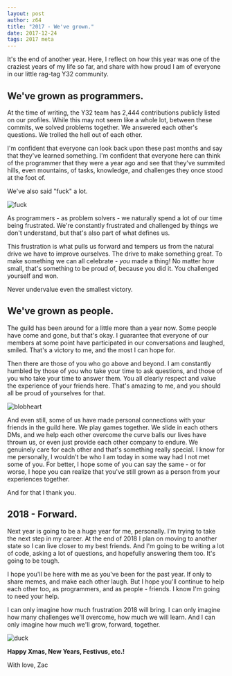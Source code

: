 ```yaml
---
layout: post
author: z64
title: "2017 - We've grown."
date: 2017-12-24
tags: 2017 meta
---
```


It's the end of another year. Here, I reflect on how this year was one of the
craziest years of my life so far, and share with how proud I am of everyone
in our little rag-tag Y32 community.

## We've grown as programmers.

At the time of writing, the Y32 team has 2,444 contributions publicly listed
on our profiles. While this may not seem like a whole lot, between these
commits, we solved problems together. We answered each other's questions.
We trolled the hell out of each other.

I'm confident that everyone can look back upon these past months and say that
they've learned something. I'm confident that everyone here can think of the
programmer that they were a year ago and see that they've summited hills, even
mountains, of tasks, knowledge, and challenges they once stood at the foot of.

We've also said "fuck" a lot.

![fuck](https://imgur.com/SqI8l4O.jpg)

As programmers - as problem solvers - we naturally spend a lot of our time
being frustrated. We're constantly frustrated and challenged by things we
don't understand, but that's also part of what defines us.

This frustration is what pulls us forward and tempers us from the natural drive
we have to improve ourselves. The drive to make something great. To make
something we can all celebrate - *you* made a thing! No matter how small, that's
something to be proud of, because you did it. You challenged yourself and won.

Never undervalue even the smallest victory.

## We've grown as people.

The guild has been around for a little more than a year now. Some people have
come and gone, but that's okay. I guarantee that everyone of our members at
some point have participated in our conversations and laughed, smiled. That's
a victory to me, and the most I can hope for.

Then there are those of you who go above and beyond. I am constantly humbled
by those of you who take your time to ask questions, and those of you who
take your time to answer them. You all clearly respect and value the experience
of your friends here. That's amazing to me, and you should all be proud of
yourselves for that.

![blobheart](https://imgur.com/LBpuOoI.jpg)

And even still, some of us have made personal connections with your friends in
the guild here. We play games together. We slide in each others DMs, and we
help each other overcome the curve balls our lives have thrown us, or even just
provide each other company to endure. We genuinely care for each other and
that's something really special. I know for me personally, I wouldn't be who I
am today in some way had I not met some of you. For better, I hope some of you
can say the same - or for worse, I hope you can realize that you've still grown
as a person from your experiences together.

And for that I thank you.

## 2018 - Forward.

Next year is going to be a huge year for me, personally. I'm trying to take the
next step in my career. At the end of 2018 I plan on moving to another state so
I can live closer to my best friends. And I'm going to be writing a lot of code,
asking a lot of questions, and hopefully answering them too. It's going to be
tough.

I hope you'll be here with me as you've been for the past year. If only to
share memes, and make each other laugh. But I hope you'll continue to help each
other too, as programmers, and as people - friends. I know I'm going to need
your help.

I can only imagine how much frustration 2018 will bring. I can only
imagine how many challenges we'll overcome, how much we will learn. And I can
only imagine how much we'll grow, forward, together.

![duck](http://i.imgur.com/0kvtMLE.gif)

**Happy Xmas, New Years, Festivus, etc.!**

With love, Zac
